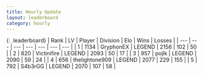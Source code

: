 ```yaml
---
title: Hourly Update
layout: leaderboard
category: hourly
---
```


{: .leaderboard}
| Rank | LV | Player | Division | Elo | Wins | Losses |
| --- | --- | --- | --- | --- | --- | --- |
| <span data-change="0">1</span> | 1134 | <span title="ID: 315148">GryphonEX</span> | LEGEND | <span data-change="3">2156</span> | <span data-change="1">102</span> | <span data-change="0">50</span> |
| <span data-change="0">2</span> | 820 | <span title="ID: 112242">Victinifire</span> | LEGEND | <span data-change="0">2093</span> | <span data-change="0">50</span> | <span data-change="0">17</span> |
| <span data-change="0">3</span> | 957 | <span title="ID: 4783">pojlk</span> | LEGEND | <span data-change="0">2090</span> | <span data-change="0">59</span> | <span data-change="0">24</span> |
| <span data-change="0">4</span> | 656 | <span title="ID: 562775">thelightone909</span> | LEGEND | <span data-change="0">2077</span> | <span data-change="0">229</span> | <span data-change="0">155</span> |
| <span data-change="0">5</span> | 792 | <span title="ID: 166888">S4b3rGG</span> | LEGEND | <span data-change="0">2070</span> | <span data-change="0">107</span> | <span data-change="0">58</span> |